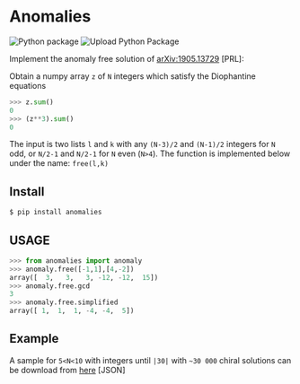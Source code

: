 # Anomalies

![Python package](https://github.com/restrepo/anomalies/workflows/Python%20package/badge.svg)
![Upload Python Package](https://github.com/restrepo/anomalies/workflows/Upload%20Python%20Package/badge.svg)

Implement the anomaly free solution of  [arXiv:1905.13729](https://arxiv.org/abs/1905.13729) [PRL]:

Obtain a numpy array `z` of `N` integers which satisfy the Diophantine equations
```python
>>> z.sum()
0
>>> (z**3).sum()
0
```
The input is two lists `l` and `k` with any `(N-3)/2` and `(N-1)/2` integers for `N` odd, or `N/2-1` and `N/2-1` for `N` even (`N>4`).
The function is implemented below under the name: `free(l,k)`

## Install
```bash
$ pip install anomalies
```
## USAGE
```python
>>> from anomalies import anomaly
>>> anomaly.free([-1,1],[4,-2])
array([  3,   3,   3, -12, -12,  15])
>>> anomaly.free.gcd
3
>>> anomaly.free.simplified
array([ 1,  1,  1, -4, -4,  5])
```

## Example
A sample for `5<N<10` with integers until `|30|` with `~30 000` chiral solutions can be download from [here](https://github.com/restrepo/anomaly/raw/main/solutions.json) [JSON]
